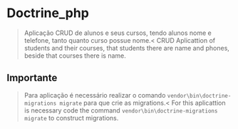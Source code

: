 # Doctrine_php

> Aplicação CRUD de alunos e seus cursos, tendo alunos nome e telefone, tanto quanto curso possue nome.<
> CRUD Aplicattion of students and their courses, that students there are name and phones, beside that courses there is name.

## Importante
> Para aplicação é necessário realizar o comando ```vendor\bin\doctrine-migrations migrate``` para que crie as migrations.<
> For this aplicattion is necessary code the command ```vendor\bin\doctrine-migrations migrate``` to construct migrations.
